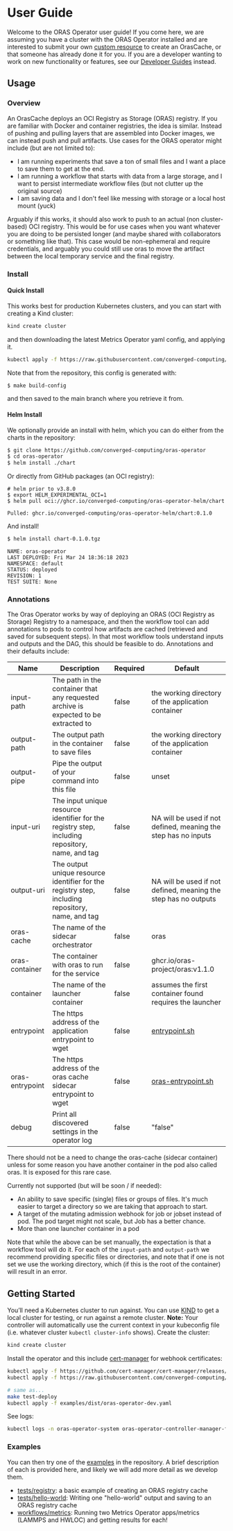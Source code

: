 # User Guide

Welcome to the ORAS Operator user guide! If you come here, we are assuming you have a cluster
with the ORAS Operator installed and are interested to submit your own [custom resource](custom-resource-definition.md) to create an OrasCache, 
or that someone has already done it for you. If you are a developer wanting to work on new functionality or features, see our [Developer Guides](../development/index.md) instead.

## Usage

### Overview

An OrasCache deploys an OCI Registry as Storage (ORAS) registry. If you are familiar with Docker and container registries, the idea is similar.
Instead of pushing and pulling layers that are assembled into Docker images, we can instead push and pull artifacts. Use cases for
the ORAS operator might include (but are not limited to):

- I am running experiments that save a ton of small files and I want a place to save them to get at the end.
- I am running a workflow that starts with data from a large storage, and I want to persist intermediate workflow files (but not clutter up the original source)
- I am saving data and I don't feel like messing with storage or a local host mount (yuck)

Arguably if this works, it should also work to push to an actual (non cluster-based) OCI registry. This would be for use cases when you want whatever you are doing to be persisted longer (and maybe shared with collaborators or something like that). This case would be non-ephemeral and require credentials, and arguably you could still use oras to move the artifact between the local temporary service and the final registry.

### Install

#### Quick Install

This works best for production Kubernetes clusters, and you can start with creating a Kind cluster:

```bash
kind create cluster
```

and then downloading the latest Metrics Operator yaml config, and applying it.

```bash
kubectl apply -f https://raw.githubusercontent.com/converged-computing/oras-operator/main/examples/dist/oras-operator.yaml
```

Note that from the repository, this config is generated with:

```bash
$ make build-config
```

and then saved to the main branch where you retrieve it from.

#### Helm Install

We optionally provide an install with helm, which you can do either from the charts in the repository:

```bash
$ git clone https://github.com/converged-computing/oras-operator
$ cd oras-operator
$ helm install ./chart
```

Or directly from GitHub packages (an OCI registry):

```
# helm prior to v3.8.0
$ export HELM_EXPERIMENTAL_OCI=1
$ helm pull oci://ghcr.io/converged-computing/oras-operator-helm/chart
```
```console
Pulled: ghcr.io/converged-computing/oras-operator-helm/chart:0.1.0
```

And install!

```bash
$ helm install chart-0.1.0.tgz
```
```console
NAME: oras-operator
LAST DEPLOYED: Fri Mar 24 18:36:18 2023
NAMESPACE: default
STATUS: deployed
REVISION: 1
TEST SUITE: None
```

### Annotations

The Oras Operator works by way of deploying an ORAS (OCI Registry as Storage) Registry to a namespace, and then the workflow tool can add annotations to pods to control how artifacts are cached (retrieved and saved for subsequent steps). 
In that most workflow tools understand inputs and outputs and the DAG, this should be feasible to do. Annotations and their defaults include:

| Name | Description | Required | Default |
|------|-------------|----------|---------|
| input-path | The path in the container that any requested archive is expected to be extracted to | false | the working directory of the application container |
| output-path | The output path in the container to save files | false | the working directory of the application container |
| output-pipe | Pipe the output of your command into this file | false | unset |
| input-uri | The input unique resource identifier for the registry step, including repository, name, and tag | false | NA will be used if not defined, meaning the step has no inputs |
| output-uri | The output unique resource identifier for the registry step, including repository, name, and tag | false | NA will be used if not defined, meaning the step has no outputs |
| oras-cache | The name of the sidecar orchestrator | false | oras |
| oras-container | The container with oras to run for the service | false | ghcr.io/oras-project/oras:v1.1.0 |
| container | The name of the launcher container | false | assumes the first container found requires the launcher |
| entrypoint | The https address of the application entrypoint to wget | false | [entrypoint.sh](https://raw.githubusercontent.com/converged-computing/oras-operator/main/hack/entrypoint.sh) |
| oras-entrypoint | The https address of the oras cache sidecar entrypoint to wget | false | [oras-entrypoint.sh](https://raw.githubusercontent.com/converged-computing/oras-operator/main/hack/oras-entrypoint.sh) |
| debug | Print all discovered settings in the operator log | false | "false" |


There should not be a need to change the oras-cache (sidecar container) unless for some reason you have another container in the pod also called oras. It is exposed for this rare case.

Currently not supported (but will be soon / if needed):

- An ability to save specific (single) files or groups of files. It's much easier to target a directory so we are taking that approach to start.
- A target of the mutating admission webhook for job or jobset instead of pod. The pod target might not scale, but Job has a better chance.
- More than one launcher container in a pod

Note that while the above can be set manually, the expectation is that a workflow tool will do it. For each of the `input-path` and `output-path` we recommend providing
specific files or directories, and note that if one is not set we use the working directory, which (if this is the root of the container) will result in an error.



## Getting Started

You’ll need a Kubernetes cluster to run against. You can use [KIND](https://sigs.k8s.io/kind) to get a local cluster for testing, or run against a remote cluster.
**Note:** Your controller will automatically use the current context in your kubeconfig file (i.e. whatever cluster `kubectl cluster-info` shows). Create the cluster:

```bash
kind create cluster
```

Install the operator and this include [cert-manager](https://github.com/cert-manager/cert-manager) for webhook certificates:

```sh
kubectl apply -f https://github.com/cert-manager/cert-manager/releases/download/v1.13.1/cert-manager.yaml
kubectl apply -f https://raw.githubusercontent.com/converged-computing/oras-operator/main/examples/dist/oras-operator.yaml

# same as...
make test-deploy
kubectl apply -f examples/dist/oras-operator-dev.yaml
```

See logs:

```bash
kubectl logs -n oras-operator-system oras-operator-controller-manager-ff66845dd-5299h 
```

### Examples

You can then try one of the [examples](https://github.com/converged-computing/oras-operator/tree/main/examples) in the repository. A brief description of each is provided here,
and likely we will add more detail as we develop them.

 - [tests/registry](https://github.com/converged-computing/oras-operator/tree/main/examples/tests/registry/roas.yaml): a basic example of creating an ORAS registry cache
 - [tests/hello-world](https://github.com/converged-computing/oras-operator/tree/main/examples/tests/hello-world): Writing one "hello-world" output and saving to an ORAS registry cache
 - [workflows/metrics](https://github.com/converged-computing/oras-operator/tree/main/examples/woirkflow/metrics): Running two Metrics Operator apps/metrics (LAMMPS and HWLOC) and getting results for each!